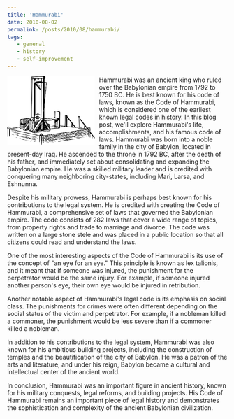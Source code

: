 ```yaml
---
title: 'Hammurabi'
date: 2010-08-02
permalink: /posts/2010/08/hammurabi/
tags:
   - general
   - history
   - self-improvement
---
```


<img width="200" alt="guillotine" src="/images/posts/hammurabi.webp" style="float: left; margin-right: 10px;" /> Hammurabi was an ancient king who ruled over the Babylonian empire from 1792 to 1750 BC. He is best known for his code of laws, known as the Code of Hammurabi, which is considered one of the earliest known legal codes in history. In this blog post, we'll explore Hammurabi's life, accomplishments, and his famous code of laws. Hammurabi was born into a noble family in the city of Babylon, located in present-day Iraq. He ascended to the throne in 1792 BC, after the death of his father, and immediately set about consolidating and expanding the Babylonian empire. He was a skilled military leader and is credited with conquering many neighboring city-states, including Mari, Larsa, and Eshnunna.

Despite his military prowess, Hammurabi is perhaps best known for his contributions to the legal system. He is credited with creating the Code of Hammurabi, a comprehensive set of laws that governed the Babylonian empire. The code consists of 282 laws that cover a wide range of topics, from property rights and trade to marriage and divorce. The code was written on a large stone stele and was placed in a public location so that all citizens could read and understand the laws.

One of the most interesting aspects of the Code of Hammurabi is its use of the concept of "an eye for an eye." This principle is known as lex talionis, and it meant that if someone was injured, the punishment for the perpetrator would be the same injury. For example, if someone injured another person's eye, their own eye would be injured in retribution.

Another notable aspect of Hammurabi's legal code is its emphasis on social class. The punishments for crimes were often different depending on the social status of the victim and perpetrator. For example, if a nobleman killed a commoner, the punishment would be less severe than if a commoner killed a nobleman.

In addition to his contributions to the legal system, Hammurabi was also known for his ambitious building projects, including the construction of temples and the beautification of the city of Babylon. He was a patron of the arts and literature, and under his reign, Babylon became a cultural and intellectual center of the ancient world.

In conclusion, Hammurabi was an important figure in ancient history, known for his military conquests, legal reforms, and building projects. His Code of Hammurabi remains an important piece of legal history and demonstrates the sophistication and complexity of the ancient Babylonian civilization.
